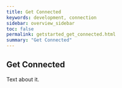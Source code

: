 ```yaml
---
title: Get Connected
keywords: development, connection
sidebar: overview_sidebar
toc: false
permalink: getstarted_get_connected.html
summary: "Get Connected"
---
```


## Get Connected ##

Text about it.

